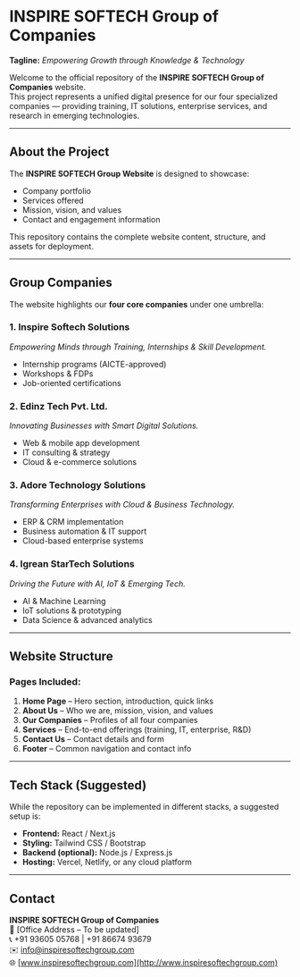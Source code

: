 # INSPIRE SOFTECH Group of Companies 

**Tagline:** *Empowering Growth through Knowledge & Technology*  

Welcome to the official repository of the **INSPIRE SOFTECH Group of Companies** website.  
This project represents a unified digital presence for our four specialized companies — providing training, IT solutions, enterprise services, and research in emerging technologies.  

---

## About the Project  

The **INSPIRE SOFTECH Group Website** is designed to showcase:  
- Company portfolio  
- Services offered  
- Mission, vision, and values  
- Contact and engagement information  

This repository contains the complete website content, structure, and assets for deployment.  

---

## Group Companies  

The website highlights our **four core companies** under one umbrella:  

### 1. Inspire Softech Solutions  
*Empowering Minds through Training, Internships & Skill Development.*  
- Internship programs (AICTE-approved)  
- Workshops & FDPs  
- Job-oriented certifications  

### 2. Edinz Tech Pvt. Ltd.  
*Innovating Businesses with Smart Digital Solutions.*  
- Web & mobile app development  
- IT consulting & strategy  
- Cloud & e-commerce solutions  

### 3. Adore Technology Solutions  
*Transforming Enterprises with Cloud & Business Technology.*  
- ERP & CRM implementation  
- Business automation & IT support  
- Cloud-based enterprise systems  

### 4. Igrean StarTech Solutions  
*Driving the Future with AI, IoT & Emerging Tech.*  
- AI & Machine Learning  
- IoT solutions & prototyping  
- Data Science & advanced analytics  

---

## Website Structure  

### Pages Included:  
1. **Home Page** – Hero section, introduction, quick links  
2. **About Us** – Who we are, mission, vision, and values  
3. **Our Companies** – Profiles of all four companies  
4. **Services** – End-to-end offerings (training, IT, enterprise, R&D)  
5. **Contact Us** – Contact details and form  
6. **Footer** – Common navigation and contact info  

---

## Tech Stack (Suggested)  

While the repository can be implemented in different stacks, a suggested setup is:  
- **Frontend:** React / Next.js  
- **Styling:** Tailwind CSS / Bootstrap  
- **Backend (optional):** Node.js / Express.js  
- **Hosting:** Vercel, Netlify, or any cloud platform  

---

## Contact  

**INSPIRE SOFTECH Group of Companies**  
📍 [Office Address – To be updated]  
📞 +91 93605 05768 | +91 86674 93679  
✉️ info@inspiresoftechgroup.com  
🌐 [www.inspiresoftechgroup.com](http://www.inspiresoftechgroup.com)  
